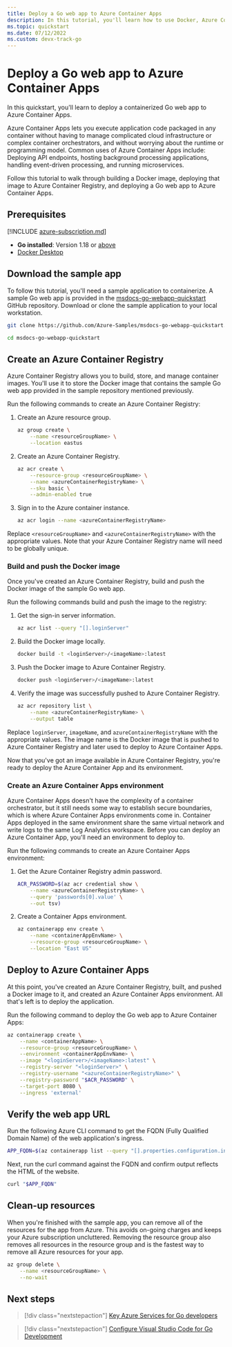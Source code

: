 ```yaml
---
title: Deploy a Go web app to Azure Container Apps
description: In this tutorial, you'll learn how to use Docker, Azure Container Registry, and Azure Container Apps to deploy a Go web app to Azure.
ms.topic: quickstart
ms.date: 07/12/2022
ms.custom: devx-track-go
---
```


# Deploy a Go web app to Azure Container Apps

In this quickstart, you'll learn to deploy a containerized Go web app to Azure Container Apps.

Azure Container Apps lets you execute application code packaged in any container without having to manage complicated cloud infrastructure or complex container orchestrators, and without worrying about the runtime or programming model. Common uses of Azure Container Apps include: Deploying API endpoints, hosting background processing applications, handling event-driven processing, and running microservices.

Follow this tutorial to walk through building a Docker image, deploying that image to Azure Container Registry, and deploying a Go web app to Azure Container Apps.

## Prerequisites

[!INCLUDE [azure-subscription.md](includes/azure-subscription.md)]
- **Go installed**: Version 1.18 or [above](https://go.dev/dl/)
- [Docker Desktop](https://www.docker.com/products/docker-desktop/)

## Download the sample app

To follow this tutorial, you'll need a sample application to containerize. A sample Go web app is provided in the [msdocs-go-webapp-quickstart](https://github.com/Azure-Samples/msdocs-go-webapp-quickstart) GitHub repository. Download or clone the sample application to your local workstation.

```bash
git clone https://github.com/Azure-Samples/msdocs-go-webapp-quickstart.git

cd msdocs-go-webapp-quickstart
```

## Create an Azure Container Registry

Azure Container Registry allows you to build, store, and manage container images. You'll use it to store the Docker image that contains the sample Go web app provided in the sample repository mentioned previously.

Run the following commands to create an Azure Container Registry:

1. Create an Azure resource group.
    ```bash
    az group create \
        --name <resourceGroupName> \
        --location eastus
    ```

1. Create an Azure Container Registry.
    ```bash
    az acr create \
        --resource-group <resourceGroupName> \
        --name <azureContainerRegistryName> \
        --sku basic \
        --admin-enabled true
    ```

1. Sign in to the Azure container instance.
    ```bash
    az acr login --name <azureContainerRegistryName>  
    ```

Replace `<resourceGroupName>` and `<azureContainerRegistryName>` with the appropriate values. Note that your Azure Container Registry name will need to be globally unique.

### Build and push the Docker image

Once you've created an Azure Container Registry, build and push the Docker image of the sample Go web app.

Run the following commands build and push the image to the registry:

1. Get the sign-in server information.
    ```bash
    az acr list --query "[].loginServer" 
    ```

1. Build the Docker image locally.
    ```bash
    docker build -t <loginServer>/<imageName>:latest
    ```

2. Push the Docker image to Azure Container Registry.
    ```bash
    docker push <loginServer>/<imageName>:latest
    ```

3. Verify the image was successfully pushed to Azure Container Registry.
    ```bash
    az acr repository list \
        --name <azureContainerRegistryName> \
        --output table
    ```

Replace `loginServer`, `imageName`, and `azureContainerRegistryName` with the appropriate values. The image name is the Docker image that is pushed to Azure Container Registry and later used to deploy to Azure Container Apps.

Now that you've got an image available in Azure Container Registry, you're ready to deploy the Azure Container App and its environment. 

### Create an Azure Container Apps environment

Azure Container Apps doesn't have the complexity of a container orchestrator, but it still needs some way to establish secure boundaries, which is where Azure Container Apps environments come in. Container Apps deployed in the same environment share the same virtual network and write logs to the same Log Analytics workspace. Before you can deploy an Azure Container App, you'll need an environment to deploy to.

Run the following commands to create an Azure Container Apps environment:

1. Get the Azure Container Registry admin password.
    ```bash
    ACR_PASSWORD=$(az acr credential show \
        --name <azureContainerRegistryName> \
        --query 'passwords[0].value' \
        --out tsv)
    ```

2. Create a Container Apps environment.
    ```bash
    az containerapp env create \
        --name <containerAppEnvName> \
        --resource-group <resourceGroupName> \
        --location "East US"
    ```

## Deploy to Azure Container Apps

At this point, you've created an Azure Container Registry, built, and pushed a Docker image to it, and created an Azure Container Apps environment. All that's left is to deploy the application.

Run the following command to deploy the Go web app to Azure Container Apps:

```bash
az containerapp create \
    --name <containerAppName> \
    --resource-group <resourceGroupName> \
    --environment <containerAppEnvName> \
    --image "<loginServer>/<imageName>:latest" \
    --registry-server "<loginServer>" \
    --registry-username "<azureContainerRegistryName>" \
    --registry-password "$ACR_PASSWORD" \
    --target-port 8080 \
    --ingress 'external'
```

## Verify the web app URL

Run the following Azure CLI command to get the FQDN (Fully Qualified Domain Name) of the web application's ingress.

```bash
APP_FQDN=$(az containerapp list --query "[].properties.configuration.ingress.fqdn")
```

Next, run the curl command against the FQDN and confirm output reflects the HTML of the website.

```bash
curl "$APP_FQDN"
```

## Clean-up resources

When you're finished with the sample app, you can remove all of the resources for the app from Azure. This avoids on-going charges and keeps your Azure subscription uncluttered. Removing the resource group also removes all resources in the resource group and is the fastest way to remove all Azure resources for your app.

```bash
az group delete \
    --name <resourceGroupName> \
    --no-wait
```

## Next steps

> [!div class="nextstepaction"]
> [Key Azure Services for Go developers](key-azure-services-for-go.md)

> [!div class="nextstepaction"]
> [Configure Visual Studio Code for Go Development](configure-visual-studio-code.md)
